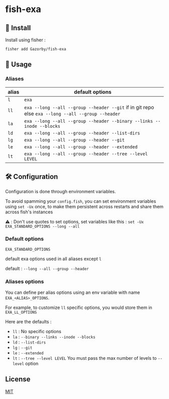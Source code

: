 # fish-exa

## 🚀 Install

Install using fisher :

```console
fisher add Gazorby/fish-exa
```
## 🔧 Usage

### Aliases
alias | default options
------|-------
`l` | `exa`
`ll` | `exa --long --all --group --header --git` if in git repo else `exa --long --all --group --header`
`la` | `exa --long --all --group --header --binary --links --inode --blocks`
`ld` | `exa --long --all --group --header --list-dirs`
`lg` | `exa --long --all --group --header --git`
`le` | `exa --long --all --group --header --extended`
`lt` | `exa --long --all --group --header --tree --level LEVEL`

## 🛠 Configuration

Configuration is done through environment variables.

To avoid spamming your `config.fish`, you can set environment variables using `set -Ux` once, to make them persistent across restarts and share them across fish's instances

⚠️ : Don't use quotes to set options, set variables like this : `set -Ux EXA_STANDARD_OPTIONS --long --all`

### Default options

`EXA_STANDARD_OPTIONS`


default exa options used in all aliases except `l`

default : `--long --all --group --header`

### Aliases options

You can define per alias options using an env variable with name `EXA_<ALIAS>_OPTIONS`.

For example, to customize `ll` specific options, you would store them in `EXA_LL_OPTIONS`

Here are the defaults :

- `ll` : No specific options
- `la` : `--binary --links --inode --blocks`
- `ld` : `--list-dirs`
- `lg` : `--git`
- `le` : `--extended`
- `lt` : `--tree --level LEVEL` You must pass the max number of levels to `--level` option

## License

[MIT](https://github.com/Gazorby/fish-exa/blob/master/LICENSE)
